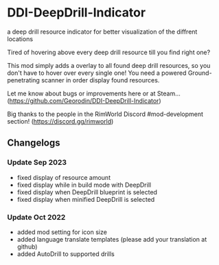 # DDI-DeepDrill-Indicator
a deep drill resource indicator for better visualization of the diffrent locations

Tired of hovering above every deep drill resource till you find right one?

This mod simply adds a overlay to all found deep drill resources, so you don't have to hover over every single one!
You need a powered Ground-penetrating scanner in order display found resources.

Let me know about bugs or improvements here or at Steam...
(https://github.com/Georodin/DDI-DeepDrill-Indicator)

Big thanks to the people in the RimWorld Discord #mod-development section!
(https://discord.gg/rimworld)

## Changelogs
### Update Sep 2023
- fixed display of resource amount
- fixed display while in build mode with DeepDrill
- fixed display when DeepDrill blueprint is selected
- fixed display when minified DeepDrill is selected

### Update Oct 2022
- added mod setting for icon size
- added language translate templates (please add your translation at github)
- added AutoDrill to supported drills
